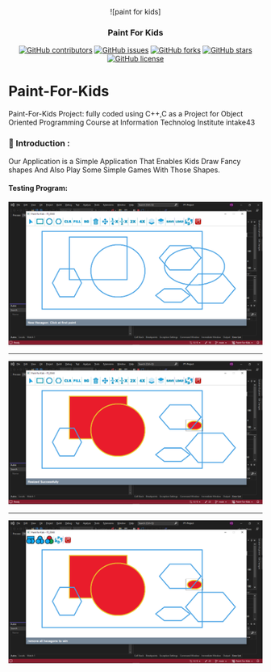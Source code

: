 <div align="center">
 
 ![paint for kids]

</div>

<h3 align="center">Paint For Kids</h3>

<div align="center">

[![GitHub contributors](https://img.shields.io/github/contributors/hossamsalah22/Paint-For-Kids)](https://github.com/hossamsalah22/Paint-For-Kids/contributors)
[![GitHub issues](https://img.shields.io/github/issues/hossamsalah22/Paint-For-Kids)](https://github.com/hossamsalah22/Paint-For-Kids/issues)
[![GitHub forks](https://img.shields.io/github/forks/hossamsalah22/Paint-For-Kids)](https://github.com/hossamsalah22/Paint-For-Kids/network)
[![GitHub stars](https://img.shields.io/github/stars/hossamsalah22/Paint-For-Kids)](https://github.com/hossamsalah22/Paint-For-Kids/stargazers)
[![GitHub license](https://img.shields.io/github/license/hossamsalah22/Paint-For-Kids)](https://github.com/hossamsalah22/Paint-For-Kids/blob/master/LICENSE)

</div>




# Paint-For-Kids

Paint-For-Kids Project: fully coded using C++,C as a Project for Object Oriented Programming Course at Information Technolog Institute intake43

### 🚀 Introduction : 

Our Application is a Simple Application That Enables Kids Draw Fancy shapes And Also Play Some
Simple Games With Those Shapes.

#### Testing Program:

    
![test1](https://github.com/hossamsalah22/Paint-For-Kids/blob/main/test1.PNG)

<hr />

![test2](https://github.com/hossamsalah22/Paint-For-Kids/blob/main/test2.PNG)

<hr />

![test3](https://github.com/hossamsalah22/Paint-For-Kids/blob/main/test3.PNG)